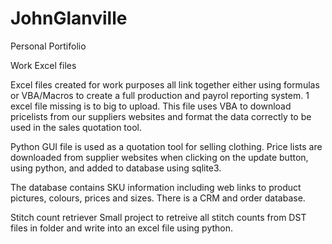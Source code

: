 # JohnGlanville
Personal Portifolio

Work Excel files

Excel files created for work purposes all link together either using formulas or VBA/Macros to create a full production and payrol reporting system. 
1 excel file missing is to big to upload. This file uses VBA to download pricelists from our suppliers websites and format the data correctly to be used in the sales quotation tool. 


Python GUI file is used as a quotation tool for selling clothing. Price lists are downloaded from supplier websites when clicking on the update button, using python, and added to database using sqlite3.

The database contains SKU information including web links to product pictures, colours, prices and sizes.
There is a CRM and order database.



Stitch count retriever
Small project to retreive all stitch counts from DST files in folder and write into an excel file using python.


